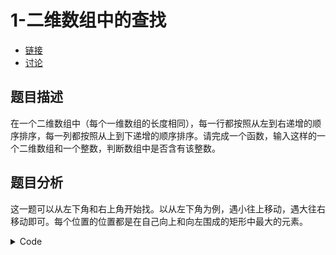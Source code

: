# 1-二维数组中的查找

- [链接](https://www.nowcoder.com/practice/abc3fe2ce8e146608e868a70efebf62e)
- [讨论](https://www.nowcoder.com/questionTerminal/abc3fe2ce8e146608e868a70efebf62e)
## 题目描述
在一个二维数组中（每个一维数组的长度相同），每一行都按照从左到右递增的顺序排序，每一列都按照从上到下递增的顺序排序。请完成一个函数，输入这样的一个二维数组和一个整数，判断数组中是否含有该整数。

## 题目分析
这一题可以从左下角和右上角开始找。以从左下角为例，遇小往上移动，遇大往右移动即可。每个位置的位置都是在自己向上和向左围成的矩形中最大的元素。


<details>
<summary>Code</summary>

<<<@/books/code/jz/1.cpp

</details>

